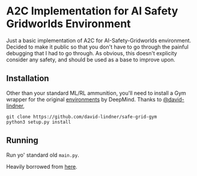 # A2C Implementation for AI Safety Gridworlds Environment

Just a basic implementation of A2C for AI-Safety-Gridworlds environment. Decided to make it public so that you don't have to go through the painful debugging that I had to go through. As obvious, this doesn't explicity consider any safety, and should be used as a base to improve upon. 

## Installation
Other than your standard ML/RL ammunition, you'll need to install a Gym wrapper for the original [environments](https://github.com/deepmind/ai-safety-gridworlds) by DeepMind. Thanks to [@david-lindner](https://github.com/david-lindner), 
```shell
git clone https://github.com/david-lindner/safe-grid-gym
python3 setup.py install
```
## Running
Run yo' standard old `main.py`. 

Heavily borrowed from [here](https://github.com/gitlimlab/i2a-tf).
